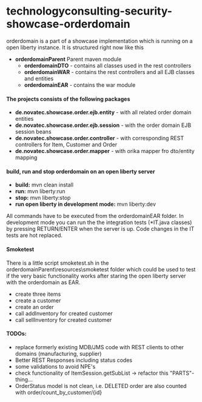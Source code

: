 # technologyconsulting-security-showcase-orderdomain
orderdomain is a part of a showcase implementation which is running on a open liberty instance. It is structured right now like this

- **orderdomainParent** Parent maven module
  - **orderdomainDTO** - contains all classes used in the rest controllers
  - **orderdomainWAR** - contains the rest controllers and all EJB classes and entities
  - **orderdomainEAR** - contains the war module

#### The projects consists of the following packages

- **de.novatec.showcase.order.ejb.entity** - with all related order domain entities
- **de.novatec.showcase.order.ejb.session** - with the order domain EJB session beans
- **de.novatec.showcase.order.controller** - with corresponding REST controllers for Item, Customer and Order
- **de.novatec.showcase.order.mapper** - with orika mapper fro dto/entity mapping

#### build, run and stop orderdomain on an open liberty server
- **build:** mvn clean install
- **run:** mvn liberty:run
- **stop:** mvn liberty:stop
- **run open liberty in development mode:** mvn liberty:dev

All commands have to be executed from the orderdomainEAR folder. In development mode you can run the the integration tests (*IT.java classes) by pressing RETURN/ENTER when the server is up. Code changes in the IT tests are hot replaced.

#### Smoketest
There is a little script smoketest.sh in the orderdomainParent\resources\smoketest folder which could be used to test if the very basic functionality works after staring the open liberty server with the orderdomain as EAR.

- create three items
- create a customer
- create an order
- call addInventory for created customer
- call sellInventory for created customer 

#### TODOs:

- replace formerly existing MDB/JMS code with REST clients to other domains (manufacturing, supplier)
- Better REST Responses including status codes
- some validations to avoid NPE's
- check functionality of ItemSession.getSubList -> refactor this "PARTS"-thing...
- OrderStatus model is not clean, i.e. DELETED order are also counted with order/count_by_customer/{id}